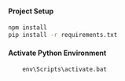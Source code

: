 
#### Project Setup
```cmd
npm install
pip install -r requirements.txt
```

#### Activate Python Environment
```cmd
    env\Scripts\activate.bat
```

